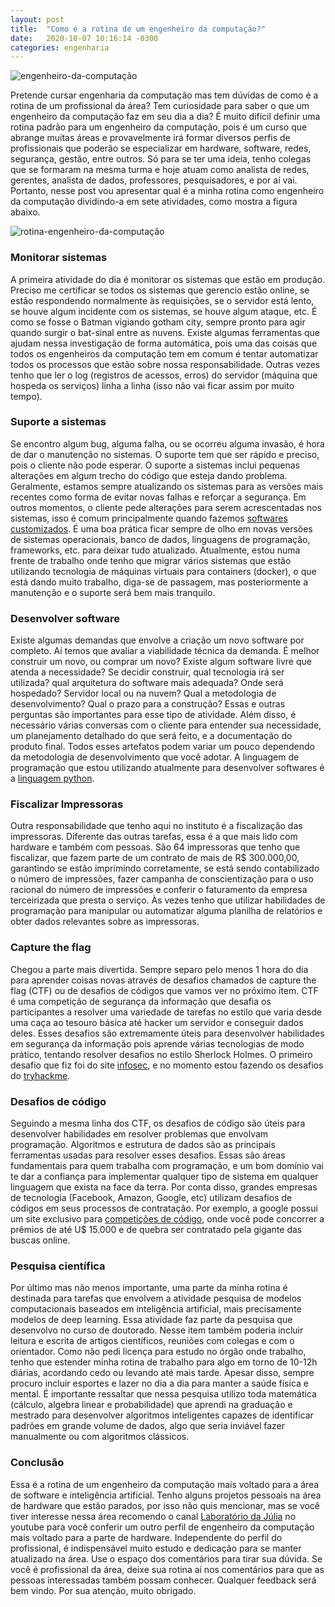 ```yaml
---
layout: post
title:  "Como é a rotina de um engenheiro da computação?"
date:   2020-10-07 10:16:14 -0300
categories: engenharia
---
```

![engenheiro-da-computação]({{"/assests/img/posts/computerengineer.png"}})

Pretende cursar engenharia da computação mas tem dúvidas de como é a rotina de um profissional da área? Tem curiosidade para saber o que um engenheiro da computação faz em seu dia a dia? É muito difícil definir uma rotina padrão para um engenheiro da computação, pois é um curso que abrange muitas áreas e provavelmente irá formar diversos perfis de profissionais que poderão se especializar em hardware, software, redes, segurança, gestão, entre outros. Só para se ter uma ideia, tenho colegas que se formaram na mesma turma e hoje atuam como analista de redes, gerentes, analista de dados, professores, pesquisadores, e por aí vai. Portanto, nesse post vou apresentar qual é a minha rotina como engenheiro da computação dividindo-a em sete atividades, como mostra a figura abaixo.

![rotina-engenheiro-da-computação]({{"/assests/img/posts/rotina-de-um-engenheiro-da-computacao.png"}})

### Monitorar sistemas

A primeira atividade do dia é monitorar os sistemas que estão em produção. Preciso me certificar se todos os sistemas que gerencio estão online, se estão respondendo normalmente às requisições, se o servidor está lento, se houve algum incidente com os sistemas, se houve algum ataque, etc. É como se fosse o Batman vigiando gotham city, sempre pronto para agir quando surgir o bat-sinal entre as nuvens. Existe algumas ferramentas que ajudam nessa investigação de forma automática, pois uma das coisas que todos os engenheiros da computação tem em comum é tentar automatizar todos os processos que estão sobre nossa responsabilidade. Outras vezes tenho que ler o log (registros de acessos, erros) do servidor (máquina que hospeda os serviços) linha a linha (isso não vai ficar assim por muito tempo).

### Suporte a sistemas

Se encontro algum bug, alguma falha, ou se ocorreu alguma invasão, é hora de dar o manutenção no sistemas. O suporte tem que ser rápido e preciso, pois o cliente não pode esperar. O suporte a sistemas inclui pequenas alterações em algum trecho do código que esteja dando problema. Geralmente, estamos sempre atualizando os sistemas para as versões mais recentes como forma de evitar novas falhas e reforçar a segurança. Em outros momentos, o cliente pede alterações para serem acrescentadas nos sistemas, isso é comum principalmente quando fazemos [softwares customizados][software]. É uma boa prática ficar sempre de olho em novas versões de sistemas operacionais, banco de dados, linguagens de programação, frameworks, etc. para deixar tudo atualizado. Atualmente, estou numa frente de trabalho onde tenho que migrar vários sistemas que estão utilizando tecnologia de máquinas virtuais para containers (docker), o que está dando muito trabalho, diga-se de passagem, mas posteriormente a manutenção e o suporte será bem mais tranquilo.

### Desenvolver software

Existe algumas demandas que envolve a criação um novo software por completo. Aí temos que avaliar a viabilidade técnica da demanda. É melhor construir um novo, ou comprar um novo? Existe algum software livre que atenda a necessidade? Se decidir construir, qual tecnologia irá ser utilizada? qual arquitetura do software mais adequada? Onde será hospedado? Servidor local ou na nuvem? Qual a metodologia de desenvolvimento? Qual o prazo para a construção? Essas e outras perguntas são importantes para esse tipo de atividade. Além disso, é necessário várias conversas com o cliente para entender sua necessidade, um planejamento detalhado do que será feito, e a documentação do produto final. Todos esses artefatos podem variar um pouco dependendo da metodologia de desenvolvimento que você adotar. A linguagem de programação que estou utilizando atualmente para desenvolver softwares é a [linguagem python][python].

### Fiscalizar Impressoras

Outra responsabilidade que tenho aqui no instituto é a fiscalização das impressoras. Diferente das outras tarefas, essa é a que mais lido com hardware e também com pessoas. São 64 impressoras que tenho que fiscalizar, que fazem parte de um contrato de mais de R$ 300.000,00, garantindo se estão imprimindo corretamente, se está sendo contabilizado o número de impressões, fazer campanha de conscientização para o uso racional do número de impressões e conferir o faturamento da empresa terceirizada que presta o serviço. Às vezes tenho que utilizar habilidades de programação para manipular ou automatizar alguma planilha de relatórios e obter dados relevantes sobre as impressoras.

### Capture the flag

Chegou a parte mais divertida. Sempre separo pelo menos 1 hora do dia para aprender coisas novas através de desafios chamados de capture the flag (CTF) ou de desafios de códigos que vamos ver no próximo item. CTF é uma competição de segurança da informação que desafia os participantes a resolver uma variedade de tarefas no estilo que varia desde uma caça ao tesouro básica até hacker um servidor e conseguir dados deles. Esses desafios são extremamente úteis para desenvolver habilidades em segurança da informação pois aprende várias tecnologias de modo prático, tentando resolver desafios no estilo Sherlock Holmes. O primeiro desafio que fiz foi do site [infosec], e no momento estou fazendo os desafios do [tryhackme].

### Desafios de código

Seguindo a mesma linha dos CTF, os desafios de código são úteis para desenvolver habilidades em resolver problemas que envolvam programação. Algoritmos e estrutura de dados são as principais ferramentas usadas para resolver esses desafios. Essas são áreas fundamentais para quem trabalha com programação, e um bom domínio vai te dar a confiança para implementar qualquer tipo de sistema em qualquer linguagem que exista na face da terra. Por conta disso, grandes empresas de tecnologia (Facebook, Amazon, Google, etc) utilizam desafios de códigos em seus processos de contratação. Por exemplo, a google possui um site exclusivo para [competições de código][google], onde você pode concorrer a prêmios de até U$ 15.000 e de quebra ser contratado pela gigante das buscas online.

### Pesquisa científica

Por último mas não menos importante, uma parte da minha rotina é destinada para tarefas que envolvem a atividade pesquisa de modelos computacionais baseados em inteligência artificial, mais precisamente modelos de deep learning. Essa atividade faz parte da pesquisa que desenvolvo no curso de doutorado. Nesse item também poderia incluir leitura e escrita de artigos científicos, reuniões com colegas e com o orientador. Como não pedi licença para estudo no órgão onde trabalho, tenho que estender minha rotina de trabalho para algo em torno de 10-12h diárias, acordando cedo ou levando até mais tarde. Apesar disso, sempre procuro incluir esportes e lazer no dia a dia para manter a saúde física e mental. É importante ressaltar que nessa pesquisa utilizo toda matemática (cálculo, algebra linear e probabilidade) que aprendi na graduação e mestrado para desenvolver algoritmos inteligentes capazes de identificar padrões em grande volume de dados, algo que seria inviável fazer manualmente ou com algoritmos clássicos.


### Conclusão

Essa é a rotina de um engenheiro da computação mais voltado para a área de software e inteligência artificial. Tenho alguns projetos pessoais na área de hardware que estão parados, por isso não quis mencionar, mas se você tiver interesse nessa área recomendo o canal [Laboratório da Júlia][julia] no youtube para você conferir um outro perfil de engenheiro da computação mais voltado para a parte de hardware. Independente do perfil do profissional, é indispensável muito estudo e dedicação para se manter atualizado na área. 
Use o espaço dos comentários para tirar sua dúvida. Se você é profissional da área, deixe sua rotina aí nos comentários para que as pessoas interessadas também possam conhecer. Qualquer feedback será bem vindo. Por sua atenção, muito obrigado.


[software]: https://wesinalves.github.io/software/2020/03/13/software-customizado.html
[python]: https://www.udemy.com/course/como-programar-em-python/?referralCode=F9988BB53D50D650FC9B
[infosec]: http://ctf.infosecinstitute.com/
[tryhackme]: https://tryhackme.com/
[google]: https://codingcompetitions.withgoogle.com/
[julia]: https://www.youtube.com/c/Laborat%C3%B3riodaJulia/